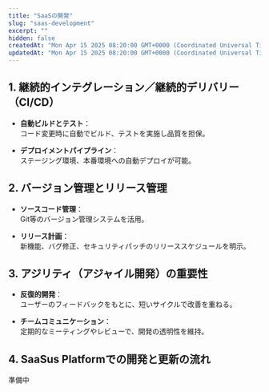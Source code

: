 ```yaml
---
title: "SaaSの開発"
slug: "saas-development"
excerpt: ""
hidden: false
createdAt: "Mon Apr 15 2025 08:20:00 GMT+0000 (Coordinated Universal Time)"
updatedAt: "Mon Apr 15 2025 08:20:00 GMT+0000 (Coordinated Universal Time)"
---
```


## 1. 継続的インテグレーション／継続的デリバリー（CI/CD）

- **自動ビルドとテスト**：  
  コード変更時に自動でビルド、テストを実施し品質を担保。

- **デプロイメントパイプライン**：  
  ステージング環境、本番環境への自動デプロイが可能。

## 2. バージョン管理とリリース管理

- **ソースコード管理**：  
  Git等のバージョン管理システムを活用。

- **リリース計画**：  
  新機能、バグ修正、セキュリティパッチのリリーススケジュールを明示。

## 3. アジリティ（アジャイル開発）の重要性

- **反復的開発**：  
  ユーザーのフィードバックをもとに、短いサイクルで改善を重ねる。

- **チームコミュニケーション**：  
  定期的なミーティングやレビューで、開発の透明性を維持。

## 4. SaaSus Platformでの開発と更新の流れ
  準備中